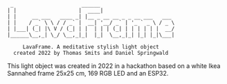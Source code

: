 
	 _                      ______                        
	| |                    |  ____|                       
	| |     __ ___   ____ _| |__ _ __ __ _ _ __ ___   ___ 
	| |    / _` \ \ / / _` |  __| '__/ _` | '_ ` _ \ / _ \
	| |___| (_| |\ V / (_| | |  | | | (_| | | | | | |  __/
	|______\__,_| \_/ \__,_|_|  |_|  \__,_|_| |_| |_|\___|
	
	     LavaFrame. A meditative stylish light object
	  created 2022 by Thomas Smits and Daniel Springwald
   
This light object was created in 2022 in a hackathon based on 
a white Ikea Sannahed frame 25x25 cm, 169 RGB LED and an ESP32.